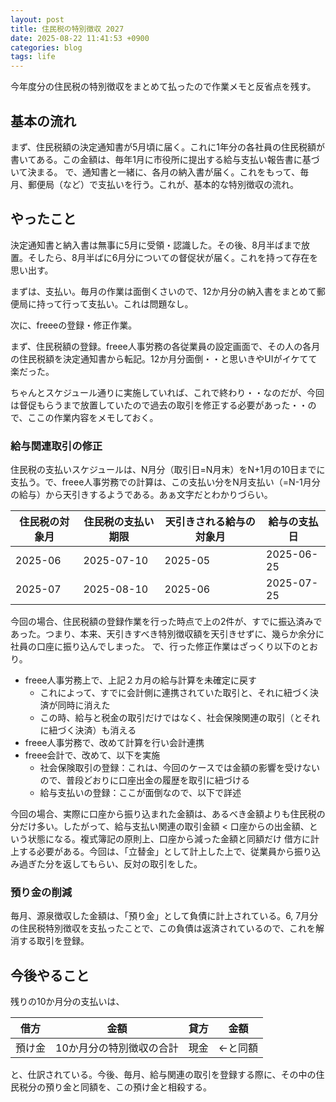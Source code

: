 ```yaml
---
layout: post
title: 住民税の特別徴収 2027
date: 2025-08-22 11:41:53 +0900
categories: blog
tags: life
---
```


今年度分の住民税の特別徴収をまとめて払ったので作業メモと反省点を残す。

## 基本の流れ

まず、住民税額の決定通知書が5月頃に届く。これに1年分の各社員の住民税額が書いてある。この金額は、毎年1月に市役所に提出する給与支払い報告書に基づいて決まる。
で、通知書と一緒に、各月の納入書が届く。これをもって、毎月、郵便局（など）で支払いを行う。これが、基本的な特別徴収の流れ。

## やったこと

決定通知書と納入書は無事に5月に受領・認識した。その後、8月半ばまで放置。そしたら、8月半ばに6月分についての督促状が届く。これを持って存在を思い出す。

まずは、支払い。毎月の作業は面倒くさいので、12か月分の納入書をまとめて郵便局に持って行って支払い。これは問題なし。

次に、freeeの登録・修正作業。

まず、住民税額の登録。freee人事労務の各従業員の設定画面で、その人の各月の住民税額を決定通知書から転記。12か月分面倒・・と思いきやUIがイケてて楽だった。

ちゃんとスケジュール通りに実施していれば、これで終わり・・なのだが、今回は督促もらうまで放置していたので過去の取引を修正する必要があった・・ので、ここの作業内容をメモしておく。

### 給与関連取引の修正

住民税の支払いスケジュールは、N月分（取引日=N月末）をN+1月の10日までに支払う。で、freee人事労務での計算は、この支払い分をN月支払い（=N-1月分の給与）から天引きするようである。あぁ文字だとわかりづらい。

| 住民税の対象月 | 住民税の支払い期限 | 天引きされる給与の対象月 | 給与の支払日 |
|----------------|--------------------|--------------------------|--------------|
| 2025-06        | 2025-07-10         | 2025-05                  | 2025-06-25   |
| 2025-07        | 2025-08-10         | 2025-06                  | 2025-07-25   |

今回の場合、住民税額の登録作業を行った時点で上の2件が、すでに振込済みであった。つまり、本来、天引きすべき特別徴収額を天引きせずに、幾らか余分に社員の口座に振り込んでしまった。
で、行った修正作業はざっくり以下のとおり。

- freee人事労務上で、上記２カ月の給与計算を未確定に戻す
  - これによって、すでに会計側に連携されていた取引と、それに紐づく決済が同時に消えた
  - この時、給与と税金の取引だけではなく、社会保険関連の取引（とそれに紐づく決済）も消える
- freee人事労務で、改めて計算を行い会計連携
- freee会計で、改めて、以下を実施
  - 社会保険取引の登録：これは、今回のケースでは金額の影響を受けないので、普段どおりに口座出金の履歴を取引に紐づける
  - 給与支払いの登録：ここが面倒なので、以下で詳述

今回の場合、実際に口座から振り込まれた金額は、あるべき金額よりも住民税の分だけ多い。したがって、給与支払い関連の取引金額 < 口座からの出金額、という状態になる。複式簿記の原則上、口座から減った金額と同額だけ
借方に計上する必要がある。今回は、「立替金」として計上した上で、従業員から振り込み過ぎた分を返してもらい、反対の取引をした。

### 預り金の削減

毎月、源泉徴収した金額は、「預り金」として負債に計上されている。6, 7月分の住民税特別徴収を支払ったことで、この負債は返済されているので、これを解消する取引を登録。

## 今後やること

残りの10か月分の支払いは、

| 借方   | 金額                     | 貸方 | 金額     |
|--------|--------------------------|------|----------|
| 預け金 | 10か月分の特別徴収の合計 | 現金 | ←と同額 |

と、仕訳されている。今後、毎月、給与関連の取引を登録する際に、その中の住民税分の預り金と同額を、この預け金と相殺する。
